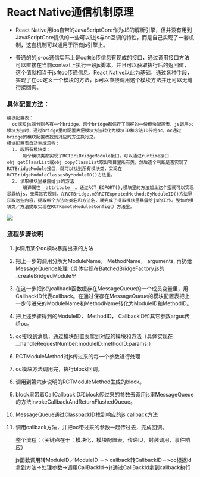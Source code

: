 # React Native通信机制原理
* React Native用ios自带的JavaScriptCore作为JS的解析引擎，但并没有用到JavaScriptCore提供的一些可以让js与oc互调的特性，而是自己实现了一套机制，这套机制可以通用于所有js引擎上。

* 普通的的js-oc通信实际上是oc向js传信息有现成的接口，通过调用接口方法可以直接在当前context上执行一段js脚本，并且可以获取执行后的返回值，这个值就相当于js向oc传递信息。React Native以此为基础，通过各种手段，实现了在oc定义一个模块的方法，js可以直接调用这个模块方法并还可以无缝衔接回调。


### 具体配置方法：
    模块配置表：
      oc端和js端分别各有一个bridge，两个bridge都保存了同样的一份模块配置表，js调用oc模块方法时，通过bridge里的配置表把模块方法转化为模块ID和方法ID传给oc，oc通过bridge的模块配置表找到对应的方法执行之。
    模块配置表自动生成流程：
      1. 取所有模块类：
          每个模块类都实现了RCTBriBridgeModule接口，可以通过runtime接口obj_getClassList或obj_copyClassList取出项目里所有类，然后逐个判断是否实现了RCTBridgeModule接口，就可以找到所有模块类，实现在RCTBridgeModuleClassesByModuleID()方法里。
      2. 读取模块里暴露给js的方法
          编译属性__attribute__。通过RCT_ECPORT(),模块里的方法加上这个宏就可以实现暴露给js，无需其它规则。在RCTBridge.m的RCTExprotedMethodsByModuleID()方法里获取这些内容，提取每个方法的类名和方法名，就完成了提取模块里暴露给js的工作。整体的模块类／方法提取实现在RCTRemoteModulesConfig(）方法里。


![](http://blog.cnbang.net/wp-content/uploads/2015/03/ReactNative2.png)

### 流程步骤说明
1. js调用某个oc模块暴露出来的方法
2. 把上一步的调用分解为ModuleName， MethodName， arguments, 再扔给MessageQuence处理（具体实现在BatchedBridgeFactory.js的_createBridgedModule里
3. 在这一步把js的callback函数缓存在MessageQueue的一个成员变量里，用CallbackID代表callback。在通过保存在MessageQueue的模块配置表把上一步传进来的ModuleName和MethodName转化为ModuleID和MethodID。
4. 把上述步骤得到的ModuleID， MethodID， CallbackID和其它参数argus传给oc。
5. oc接收到消息，通过模块配置表拿到对应的模块和方法（具体实现在__handleRequestNumber:moduleID:methodID:params:）
6. RCTModuleMethod对js传过来的每一个参数进行处理
7. oc模块方法调用完，执行block回调。
8. 调用到第六步说明的RCTModuleMethod生成的block。
9. block里带着CallCallbackID和block传过来的参数去调用js里MessageQueue的方法invokeCallbackAndReturnFlushedQueue。
10. MessageQueue通过ClassbackID找到响应的js callback方法
11. 调用callback方法，并把oc带过来的参数一起传过去，完成回调。

    整个流程：（关键点在于：模块化，模块配置表，传递ID，封装调用，事件响应）

    js函数调用转ModuleID／ModuleID －> callback转CallbackID－>oc根据id拿到方法->处理参数->调用CallBackId->js通过CallBackId拿到callback执行

